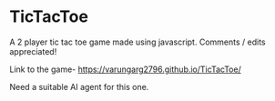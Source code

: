 # TicTacToe
A 2 player tic tac toe game made using javascript. Comments / edits appreciated!

Link to the game- https://varungarg2796.github.io/TicTacToe/

Need a suitable AI agent for this one.
